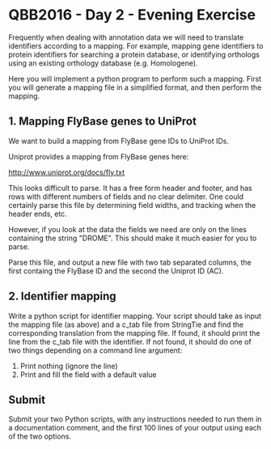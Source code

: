 # QBB2016 - Day 2 - Evening Exercise

Frequently when dealing with annotation data we will need to translate
identifiers according to a mapping. For example, mapping gene identifiers
to protein identifiers for searching a protein database, or identifying
orthologs using an existing orthology database (e.g. Homologene).

Here you will implement a python program to perform such a mapping. First you
will generate a mapping file in a simplified format, and then perform the
mapping.

## 1. Mapping FlyBase genes to UniProt

We want to build a mapping from FlyBase gene IDs to UniProt IDs.

Uniprot provides a mapping from FlyBase genes here:

  http://www.uniprot.org/docs/fly.txt

This looks difficult to parse. It has a free form header and footer, and
has rows with different numbers of fields and no clear delimiter. One could
certainly parse this file by determining field widths, and tracking when
the header ends, etc.

However, if you look at the data the fields we need are only on the lines
containing the string "DROME". This should make it much easier for you to
parse.

Parse this file, and output a new file with two tab separated columns, the
first containg the FlyBase ID and the second the Uniprot ID (AC).

## 2. Identifier mapping

Write a python script for identifier mapping. Your script should take as input
the mapping file (as above) and a c_tab file from StringTie and find the
corresponding translation from the mapping file. If found, it should print the
line from the c_tab file with the identifier. If not found, it should do
one of two things depending on a command line argument:

  1. Print nothing (ignore the line)
  2. Print and fill the field with a default value

## Submit

Submit your two Python scripts, with any instructions needed to run them in
a documentation comment, and the first 100 lines of your output using each
of the two options.
